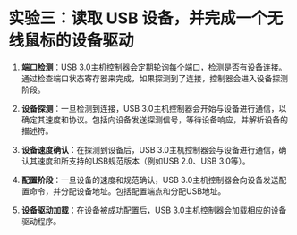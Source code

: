 # 实验三：读取 USB 设备，并完成一个无线鼠标的设备驱动

1. **端口检测**：USB 3.0主机控制器会定期轮询每个端口，检测是否有设备连接。通过检查端口状态寄存器来完成，如果探测到了连接，控制器会进入设备探测阶段。

2. **设备探测**：一旦检测到连接，USB 3.0主机控制器会开始与设备进行通信，以确定其速度和协议。包括向设备发送探测信号，等待设备响应，并解析设备的描述符。

3. **设备速度确认**：在探测到设备后，USB 3.0主机控制器会与设备进行通信，确认其速度和所支持的USB规范版本（例如USB 2.0、USB 3.0等）。

4. **配置阶段**：一旦设备的速度和规范确认，USB 3.0主机控制器会向设备发送配置命令，并分配设备地址。包括配置端点和分配USB地址。

5. **设备驱动加载**：在设备被成功配置后，USB 3.0主机控制器会加载相应的设备驱动程序。


